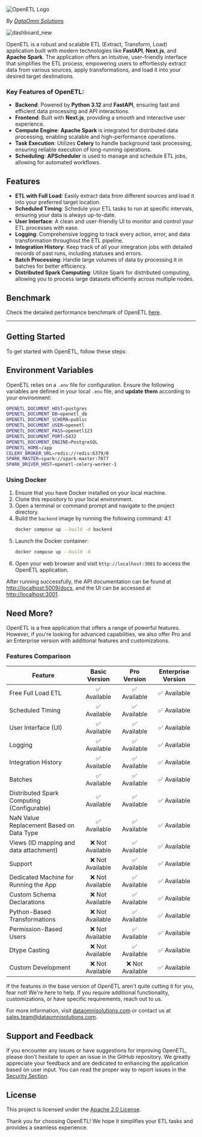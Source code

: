 ![OpenETL Logo](https://cdn.dataomnisolutions.com/main/logos/open-etl.png)

_By [DataOmni Solutions](https://dataomnisolutions.com)_

![dashboard_new](https://cdn.dataomnisolutions.com/main/app/dashboard.png?v=1)

OpenETL is a robust and scalable ETL (Extract, Transform, Load) application built with modern technologies like
**FastAPI**, **Next.js**, and **Apache Spark**. The application offers an intuitive, user-friendly interface that
simplifies the ETL process, empowering users to effortlessly extract data from various sources, apply transformations,
and load it into your desired target destinations.

### Key Features of OpenETL:

- **Backend**: Powered by **Python 3.12** and **FastAPI**, ensuring fast and efficient data processing and API
  interactions.
- **Frontend**: Built with **Next.js**, providing a smooth and interactive user experience.
- **Compute Engine**: **Apache Spark** is integrated for distributed data processing, enabling scalable and
  high-performance operations.
- **Task Execution**: Utilizes **Celery** to handle background task processing, ensuring reliable execution of
  long-running operations.
- **Scheduling**: **APScheduler** is used to manage and schedule ETL jobs, allowing for automated workflows.

## Features

- **ETL with Full Load**: Easily extract data from different sources and load it into your preferred target location.
- **Scheduled Timing**: Schedule your ETL tasks to run at specific intervals, ensuring your data is always up-to-date.
- **User Interface**: A clean and user-friendly UI to monitor and control your ETL processes with ease.
- **Logging**: Comprehensive logging to track every action, error, and data transformation throughout the ETL pipeline.
- **Integration History**: Keep track of all your integration jobs with detailed records of past runs, including
  statuses and errors.
- **Batch Processing**: Handle large volumes of data by processing it in batches for better efficiency.
- **Distributed Spark Computing**: Utilize Spark for distributed computing, allowing you to process large datasets
  efficiently across multiple nodes.

## Benchmark

Check the detailed performance benchmark of OpenETL [here](https://cdn.dataomnisolutions.com/main/app/benchmark.html).

---

## Getting Started

To get started with OpenETL, follow these steps:

## Environment Variables

OpenETL relies on a `.env` file for configuration. Ensure the following variables are defined in your local `.env` file,
and **update them** according to your environment:

```bash
OPENETL_DOCUMENT_HOST=postgres
OPENETL_DOCUMENT_DB=openetl_db
OPENETL_DOCUMENT_SCHEMA=public
OPENETL_DOCUMENT_USER=openetl
OPENETL_DOCUMENT_PASS=openetl123
OPENETL_DOCUMENT_PORT=5432
OPENETL_DOCUMENT_ENGINE=PostgreSQL
OPENETL_HOME=/app
CELERY_BROKER_URL=redis://redis:6379/0
SPARK_MASTER=spark://spark-master:7077
SPARK_DRIVER_HOST=openetl-celery-worker-1
```

### Using Docker

1. Ensure that you have Docker installed on your local machine.
2. Clone this repository to your local environment.
3. Open a terminal or command prompt and navigate to the project directory.
4. Build the `backend` image by running the following command:
   4.1
    ```sh
    docker compose up --build -d backend
    ```
5. Launch the Docker container:
    ```sh
    docker compose up --build -d
    ```
6. Open your web browser and visit `http://localhost:3001` to access the OpenETL application.

After running successfully, the API documentation can be found
at [http://localhost:5009/docs](http://localhost:5009/docs), and the UI can be accessed
at [http://localhost:3001](http://localhost:3001).

## Need More?

OpenETL is a free application that offers a range of powerful features. However, if you're looking for advanced
capabilities, we also offer Pro and an Enterprise version with additional features and customizations.

### Features Comparison
| Feature                                    |  Basic Version  |   Pro Version         | Enterprise Version       |
|--------------------------------------------|:---------------:|:---------------------:|:------------------------:|
| Free Full Load ETL                         | ✅ Available     | ✅ Available           | ✅ Available              |
| Scheduled Timing                           | ✅ Available     | ✅ Available           | ✅ Available              |
| User Interface (UI)                        | ✅ Available     | ✅ Available           | ✅ Available              |
| Logging                                    | ✅ Available     | ✅ Available           | ✅ Available              |
| Integration History                        | ✅ Available     | ✅ Available           | ✅ Available              |
| Batches                                    | ✅ Available     | ✅ Available           | ✅ Available              |
| Distributed Spark Computing (Configurable) | ✅ Available     | ✅ Available           | ✅ Available              |
| NaN Value Replacement Based on Data Type   | ✅ Available     | ✅ Available           | ✅ Available              |
| Views (ID mapping and data attachment)     | ❌ Not Available | ✅ Available           | ✅ Available              |
| Support                                    | ❌ Not Available | ✅ Available           | ✅ Available              |
| Dedicated Machine for Running the App      | ❌ Not Available | ✅ Available           | ✅ Available              |
| Custom Schema Declarations                 | ❌ Not Available | ✅ Available           | ✅ Available              |
| Python-Based Transformations               | ❌ Not Available | ✅ Available           | ✅ Available              |
| Permission-Based Users                     | ❌ Not Available | ✅ Available           | ✅ Available              |
| Dtype Casting                              | ❌ Not Available | ✅ Available           | ✅ Available              |
| Custom Development                         | ❌ Not Available | ❌ Not Available       | ✅ Available              |


If the features in the base version of OpenETL aren't quite cutting it for you, fear not! We're here to help. If you
require additional functionality, customizations, or have specific requirements, reach out to us.

For more information, visit [dataomnisolutions.com](https://www.dataomnisolutions.com) or contact us
at [sales.team@dataomnisolutions.com](mailto:sales.team@dataomnisolutions.com).

## Support and Feedback

If you encounter any issues or have suggestions for improving OpenETL, please don't hesitate to open an issue in the
GitHub repository. We greatly appreciate your feedback and are dedicated to enhancing the application based on user
input. You can read the proper way to report issues in the [Security Section](SECURITY.md).

## License

This project is licensed under the [Apache 2.0 License](LICENSE).

Thank you for choosing OpenETL! We hope it simplifies your ETL tasks and provides a seamless experience.

